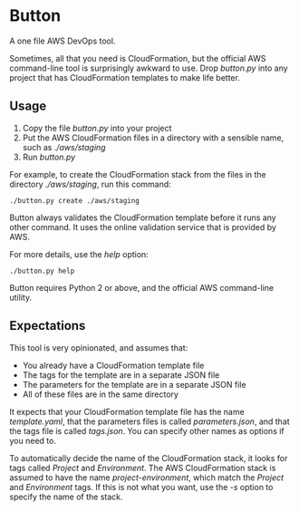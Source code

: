 # Button

A one file AWS DevOps tool.

Sometimes, all that you need is CloudFormation, but the official AWS command-line tool is surprisingly awkward to use. Drop *button.py* into any project that has CloudFormation templates to make life better.

## Usage

1) Copy the file *button.py* into your project
2) Put the AWS CloudFormation files in a directory with a sensible name, such as *./aws/staging*
3) Run *button.py*

For example, to create the CloudFormation stack from the files in the directory *./aws/staging*, run this command:

    ./button.py create ./aws/staging

Button always validates the CloudFormation template before it runs any other command. It uses the online validation service that is provided by AWS.

For more details, use the *help* option:

    ./button.py help

Button requires Python 2 or above, and the official AWS command-line utility.

## Expectations

This tool is very opinionated, and assumes that:

* You already have a CloudFormation template file
* The tags for the template are in a separate JSON file
* The parameters for the template are in a separate JSON file
* All of these files are in the same directory

It expects that your CloudFormation template file has the name *template.yaml*, 
that the parameters files is called *parameters.json*, and that the tags file is called *tags.json*. You can specify other names as options if you need to.

To automatically decide the name of the CloudFormation stack, it looks for tags called *Project* and *Environment*. The AWS CloudFormation stack is assumed to have the name *project-environment*, which match the *Project* and *Environment* tags. If this is not what you want, use the *-s* option to specify the name of the stack.
